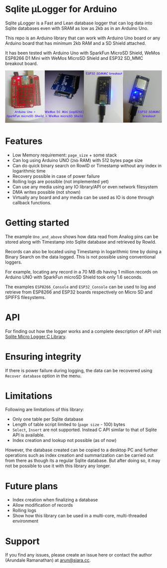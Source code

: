 # Sqlite µLogger for Arduino

Sqlite µLogger is a Fast and Lean database logger that can log data into Sqlite databases even with SRAM as low as 2kb as in an Arduino Uno.

This repo is an Arduino library that can work with Arduino Uno board or any Arduino board that has minimum 2kb RAM and a SD Shield attached.

It has been tested with Arduino Uno with SparkFun MicroSD Shield, WeMos ESP8266 D1 Mini with WeMos MicroSD Shield and ESP32 SD_MMC breakout board.

![](banner.png?raw=true)

# Features

- Low Memory requirement: `page_size` + some stack
- Can log using Arduino UNO (`2kb` RAM) with 512 bytes page size
- Can do quick binary search on RowID or Timestamp without any index in logarithmic time
- Recovery possible in case of power failure
- Rolling logs are possible (not implemented yet)
- Can use any media using any IO library/API or even network filesystem
- DMA writes possible (not shown)
- Virtually any board and any media can be used as IO is done through callback functions.

# Getting started

The example `Uno_and_above` shows how data read from Analog pins can be stored along with Timestamp into Sqlite database and retrieved by RowId.

Records can also be located using Timestamp in logarithmic time by doing a Binary Search on the data logged.  This is not possible using conventional loggers.

For example, locating any record in a 70 MB db having 1 million records on Arduino UNO with SparkFun microSD Shield took only 1.6 seconds.

The examples `ESP8266_Console` and `ESP32_Console` can be used to log and retrieve from ESP8266 and ESP32 boards respectively on Micro SD and SPIFFS filesystems.

# API

For finding out how the logger works and a complete description of API visit [Sqlite Micro Logger C Library](https://github.com/siara-cc/sqlite_micro_logger_c).

# Ensuring integrity

If there is power failure during logging, the data can be recovered using `Recover database` option in the menu.

# Limitations

Following are limitations of this library:

- Only one table per Sqlite database
- Length of table script limited to (`page size` - 100) bytes
- `Select`, `Insert` are not supported.  Instead C API similar to that of Sqlite API is available.
- Index creation and lookup not possible (as of now)

However, the database created can be copied to a desktop PC and further operations such as index creation and summarization can be carried out from there as though its a regular Sqlite database.  But after doing so, it may not be possible to use it with this library any longer.

# Future plans

- Index creation when finalizing a database
- Allow modification of records
- Rolling logs
- Show how this library can be used in a multi-core, multi-threaded environment

# Support

If you find any issues, please create an issue here or contact the author (Arundale Ramanathan) at arun@siara.cc.
